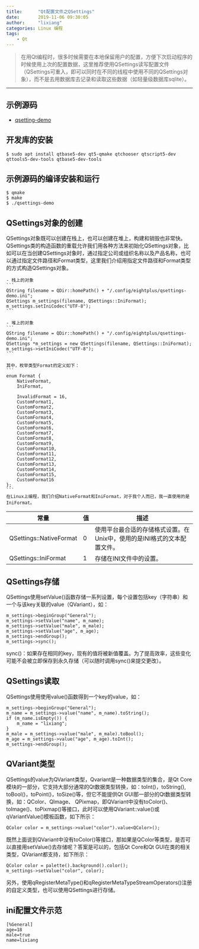 ```yaml
---
title:      "Qt配置文件之QSettings"
date:       2019-11-06 09:30:05
author:     "lixiang"
categories: Linux 编程
tags:
    - Qt
---
```


> 在用Qt编程时，很多时候需要在本地保留用户的配置，方便下次启动程序的时候使用上次的配置数据，这里推荐使用QSettings读写配置文件（QSettings可重入，即可以同时在不同的线程中使用不同的QSettings对象），而不是去用数据库去记录和读取这些数据（如轻量级数据库sqlite）。

---

## 示例源码
- [qsetting-demo](https://github.com/eightplus/examples/tree/master/code/Qt/setttings/qsetting-demo)

## 开发库的安装
`$ sudo apt install qtbase5-dev qt5-qmake qtchooser qtscript5-dev qttools5-dev-tools qtbase5-dev-tools`

## 示例源码的编译安装和运行
```
$ qmake
$ make
$ ./qsettings-demo
```

## QSettings对象的创建
  QSettings对象既可以创建在栈上，也可以创建在堆上，构建和销毁也非常快。QSettings类的构造函数的重载允许我们用各种方法来初始化QSettings对象，比如可以在当创建QSettings对象时，通过指定公司或组织名称以及产品名称，也可以通过指定文件路径和Format类型，这里我们介绍用指定文件路径和Format类型的方式构造QSettings对象。

    - 栈上的对象
    ```
    QString filename = QDir::homePath() + "/.config/eightplus/qsettings-demo.ini";
    QSettings m_settings(filename, QSettings::IniFormat);
    m_settings.setIniCodec("UTF-8");
    ```

    - 堆上的对象
    ```
    QString filename = QDir::homePath() + "/.config/eightplus/qsettings-demo.ini";
    QSettings *m_settings = new QSettings(filename, QSettings::IniFormat);
    m_settings->setIniCodec("UTF-8");
    ```

    其中，枚举类型Format的定义如下：
    ```
    enum Format {
        NativeFormat,
        IniFormat,

        InvalidFormat = 16,
        CustomFormat1,
        CustomFormat2,
        CustomFormat3,
        CustomFormat4,
        CustomFormat5,
        CustomFormat6,
        CustomFormat7,
        CustomFormat8,
        CustomFormat9,
        CustomFormat10,
        CustomFormat11,
        CustomFormat12,
        CustomFormat13,
        CustomFormat14,
        CustomFormat15,
        CustomFormat16
    };
    ```
    在Linux上编程，我们介绍NativeFormat和IniFormat，对于我个人而已，我一直使用的是IniFormat。
  常量      | 值              | 描述
  -------- | --------------- | ---------------
  QSettings::NativeFormat | 0 | 使用平台最合适的存储格式设置。在Unix中，使用的是INI格式的文本配置文件。
  QSettings::IniFormat | 1 | 存储在INI文件中的设置。

## QSettings存储
  QSettings使用setValue()函数存储一系列设置，每个设置包括key（字符串）和一个与该key关联的value（QVariant），如：
  ```
  m_settings->beginGroup("General");
  m_settings->setValue("name", m_name);
  m_settings->setValue("male", m_male);
  m_settings->setValue("age", m_age);
  m_settings->endGroup();
  m_settings->sync();
  ```
  sync()：如果存在相同的key，现有的值将被新值覆盖。为了提高效率，这些变化可能不会被立即保存到永久存储（可以随时调用sync()来提交更改）。

## QSettings读取
  QSettings使用使用value()函数得到一个key的value，如：
  ```
  m_settings->beginGroup("General");
  m_name = m_settings->value("name", m_name).toString();
  if (m_name.isEmpty()) {
      m_name = "lixiang";
  }
  m_male = m_settings->value("male", m_male).toBool();
  m_age = m_settings->value("age", m_age).toInt();
  m_settings->endGroup();
  ```

## QVariant类型
  QSettings的value为QVariant类型，Qvariant是一种数据类型的集合，是Qt Core模块的一部分，它支持大部分通常的Qt数据类型转换，如：toInt()，toString(), toBool()，toPoint()，toSize()等，但它不能提供Qt GUI那一部分的Qt数据类型转换，如：QColor、QImage、 QPixmap，即QVariant中没有toColor()、toImage()、toPixmap()等接口，此时可以使用QVariant::value()或qVariantValue()模板函数，如下所示：
  ```
  QColor color = m_settings->value("color").value<QColor>();
  ```
  既然上面说到QVariant中没有toColor()等接口，那如果是QColor等类型，是否可以直接用setValue()去存储呢？答案是可以的，包括Qt Core和Qt GUI在类的相关类型，QVariant都支持，如下所示：
  ```
  QColor color = palette().background().color();
  m_settings->setValue("color", color);
  ```

  另外，使用qRegisterMetaType()和qRegisterMetaTypeStreamOperators()注册的自定义类型，也可以使用QSettings进行存储。

## ini配置文件示范
  ```
  [%General]
  age=18
  male=true
  name=lixiang
  ```
